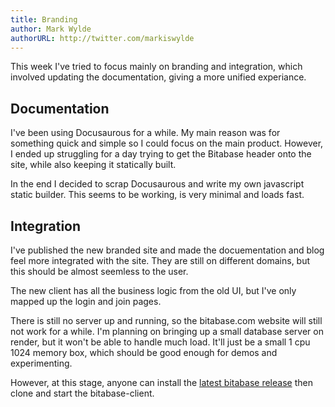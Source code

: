 ```yaml
---
title: Branding
author: Mark Wylde
authorURL: http://twitter.com/markiswylde
---
```


This week I've tried to focus mainly on branding and integration, which involved updating the documentation, giving a more unified experiance.

## Documentation
I've been using Docusaurous for a while. My main reason was for something quick and simple so I could focus on the main product. However, I ended up struggling for a day trying to get the Bitabase header onto the site, while also keeping it statically built.

In the end I decided to scrap Docusaurous and write my own javascript static builder. This seems to be working, is very minimal and loads fast.

## Integration
I've published the new branded site and made the docuementation and blog feel more integrated with the site. They are still on different domains, but this should be almost seemless to the user.

The new client has all the business logic from the old UI, but I've only mapped up the login and join pages.

There is still no server up and running, so the bitabase.com website will still not work for a while. I'm planning on bringing up a small database server on render, but it won't be able to handle much load. It'll just be a small 1 cpu 1024 memory box, which should be good enough for demos and experimenting.

However, at this stage, anyone can install the [latest bitabase release](https://github.com/bitabase/bitabase/releases) then clone and start the bitabase-client.
